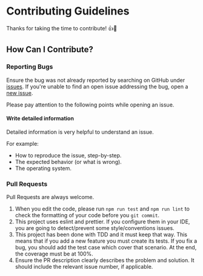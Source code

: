 # Contributing Guidelines

Thanks for taking the time to contribute! 👍🎉

## How Can I Contribute?

### Reporting Bugs

Ensure the bug was not already reported by searching on GitHub under [issues](https://github.com/matiaslgh/numeric-dictionary-builder/issues). If you're unable to find an open issue addressing the bug, open a [new issue](https://github.com/matiaslgh/numeric-dictionary-builder/issues/new).

Please pay attention to the following points while opening an issue.

#### Write detailed information
Detailed information is very helpful to understand an issue.

For example:
* How to reproduce the issue, step-by-step.
* The expected behavior (or what is wrong).
* The operating system.


### Pull Requests
Pull Requests are always welcome.

1. When you edit the code, please run `npm run test` and `npm run lint` to check the formatting of your code before you `git commit`.
2. This project uses eslint and prettier. If you configure them in your IDE, you are going to detect/prevent some style/conventions issues.
3. This project has been done with TDD and it must keep that way. This means that if you add a new feature you must create its tests. If you fix a bug, you should add the test case which cover that scenario. At the end, the coverage must be at 100%.
4. Ensure the PR description clearly describes the problem and solution. It should include the relevant issue number, if applicable.
